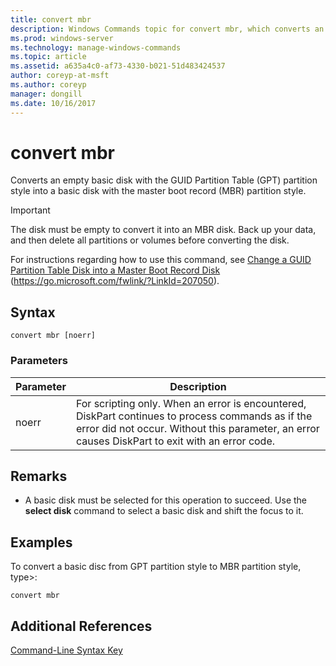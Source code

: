 ```yaml
---
title: convert mbr
description: Windows Commands topic for convert mbr, which converts an empty basic disk with the GUID Partition Table (GPT) partition style into a basic disk with the master boot record (MBR) partition style.
ms.prod: windows-server
ms.technology: manage-windows-commands
ms.topic: article
ms.assetid: a635a4c0-af73-4330-b021-51d483424537
author: coreyp-at-msft
ms.author: coreyp
manager: dongill
ms.date: 10/16/2017
---
```


# convert mbr

Converts an empty basic disk with the GUID Partition Table (GPT) partition style into a basic disk with the master boot record (MBR) partition style.

> [!IMPORTANT]
> The disk must be empty to convert it into an MBR disk. Back up your data, and then delete all partitions or volumes before converting the disk.

For instructions regarding how to use this command, see [Change a GUID Partition Table Disk into a Master Boot Record Disk](https://go.microsoft.com/fwlink/?LinkId=207050) (https://go.microsoft.com/fwlink/?LinkId=207050).

## Syntax

```
convert mbr [noerr]
```

### Parameters

|Parameter|Description|
|---------|-----------|
|noerr|For scripting only. When an error is encountered, DiskPart continues to process commands as if the error did not occur. Without this parameter, an error causes DiskPart to exit with an error code.|

## Remarks

-   A basic disk must be selected for this operation to succeed. Use the **select disk** command to select a basic disk and shift the focus to it.

## <a name=BKMK_examples></a>Examples

To convert a basic disc from GPT partition style to MBR partition style, type>:
```
convert mbr
```

## Additional References

[Command-Line Syntax Key](command-line-syntax-key.md)

